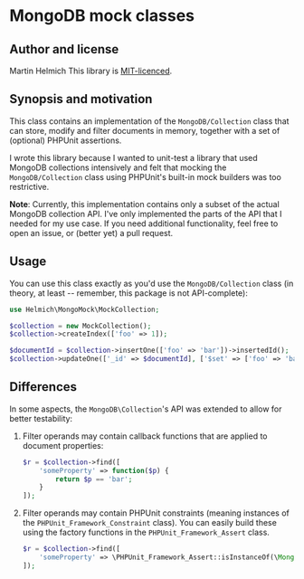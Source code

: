 # MongoDB mock classes

## Author and license

Martin Helmich
This library is [MIT-licenced](LICENSE.txt).

## Synopsis and motivation

This class contains an implementation of the `MongoDB/Collection` class that
can store, modify and filter documents in memory, together with a set of
(optional) PHPUnit assertions.

I wrote this library because I wanted to unit-test a library that used MongoDB
collections intensively and felt that mocking the `MongoDB/Collection` class
using PHPUnit's built-in mock builders was too restrictive.

**Note**: Currently, this implementation contains only a subset of the actual
MongoDB collection API. I've only implemented the parts of the API that I needed
for my use case. If you need additional functionality, feel free to open an
issue, or (better yet) a pull request.

## Usage

You can use this class exactly as you'd use the `MongoDB/Collection` class
(in theory, at least -- remember, this package is not API-complete):

```php
use Helmich\MongoMock\MockCollection;

$collection = new MockCollection();
$collection->createIndex(['foo' => 1]);

$documentId = $collection->insertOne(['foo' => 'bar'])->insertedId();
$collection->updateOne(['_id' => $documentId], ['$set' => ['foo' => 'baz']]);
```

## Differences

In some aspects, the `MongoDB\Collection`'s API was extended to allow for better
testability:

1.  Filter operands may contain callback functions that are applied to document
    properties:

    ```php
    $r = $collection->find([
        'someProperty' => function($p) {
            return $p == 'bar';
        }
    ]);
    ```

2.  Filter operands may contain PHPUnit constraints (meaning instances of the
    `PHPUnit_Framework_Constraint` class). You can easily build these using the
    factory functions in the `PHPUnit_Framework_Assert` class.

    ```php
    $r = $collection->find([
        'someProperty' => \PHPUnit_Framework_Assert::isInstanceOf(\MongoDB\BSON\Binary::class)
    ]);
    ```